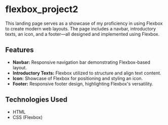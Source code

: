 # flexbox_project2

This landing page serves as a showcase of my proficiency in using Flexbox to create modern
web layouts. The page includes a navbar, introductory texts, an icon, and a footer—all designed and implemented using Flexbox.

## Features
- **Navbar:** Responsive navigation bar demonstrating Flexbox-based layout.
- **Introductory Texts:** Flexbox utilized to structure and align text content.
- **Icon:** Showcase of Flexbox for positioning and styling an icon.
- **Footer:** Responsive footer design, highlighting Flexbox's versatility.

## Technologies Used
- HTML
- CSS (Flexbox)


